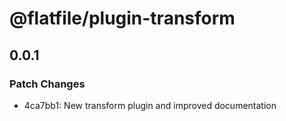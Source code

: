 # @flatfile/plugin-transform

## 0.0.1

### Patch Changes

- 4ca7bb1: New transform plugin and improved documentation

